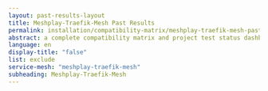 ```yaml
---
layout: past-results-layout
title: Meshplay-Traefik-Mesh Past Results
permalink: installation/compatibility-matrix/meshplay-traefik-mesh-past-results
abstract: a complete compatibility matrix and project test status dashboard.
language: en
display-title: "false"
list: exclude
service-mesh: "meshplay-traefik-mesh"
subheading: Meshplay-Traefik-Mesh
---
```

